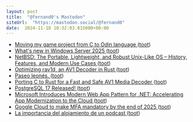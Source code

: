 ```yaml
---
layout: post
title:  "@fernand0's Mastodon"
siteUrl:  "https://mastodon.social/@fernand0"
date:  2024-11-18 10:32:03.015000+00:00
---
```

*  [Moving my game project from C to Odin language ](https://akselmo.dev/posts/moving-from-c-to-odin) ([toot](https://mastodon.social/@fernand0/113503497290475135))
*  [What's new in Windows Server 2025 ](https://learn.microsoft.com/en-us/windows-server/get-started/whats-new-windows-server-202) ([toot](https://mastodon.social/@fernand0/113503257820496325))
*  [NetBSD: The Portable, Lightweight, and Robust Unix-Like OS – History, Features, and Modern Use Cases ](https://machaddr.substack.com/p/netbsd-the-portable-lightweight-an) ([toot](https://mastodon.social/@fernand0/113502257829670156))
*  [Optimizing rav1d, an AV1 Decoder in Rust ](https://www.memorysafety.org/blog/rav1d-performance-optimization) ([toot](https://mastodon.social/@fernand0/113501589183698011))
*  [Paseo leonés. ](https://avecesunafoto.wordpress.com/2024/11/17/paseo-leones) ([toot](https://mastodon.social/@fernand0/113499701763313566))
*  [Porting C to Rust for a Fast and Safe AV1 Media Decoder ](https://www.memorysafety.org/blog/porting-c-to-rust-for-av1) ([toot](https://mastodon.social/@fernand0/113499624755422387))
*  [PostgreSQL 17 Released! ](https://www.postgresql.org/about/news/postgresql-17-released-2936) ([toot](https://mastodon.social/@fernand0/113499400288305547))
*  [Microsoft Introduces Modern Web App Pattern for .NET: Accelerating App Modernization to the Cloud ](https://www.infoq.com/news/2024/11/modern-web-app-dotnet) ([toot](https://mastodon.social/@fernand0/113499223041741004))
*  [Google Cloud to make MFA mandatory by the end of 2025 ](http://bleepingcomputer.com/news/security/google-cloud-to-make-mfa-mandatory-by-the-end-of-202) ([toot](https://mastodon.social/@fernand0/113498967710603644))
*  [La importancia del alojamiento de un podcast ](https://comunicandopodcast.es/2024/11/04/la-importancia-del-alojamiento-de-un-podcast) ([toot](https://mastodon.social/@fernand0/113498227017710217))
